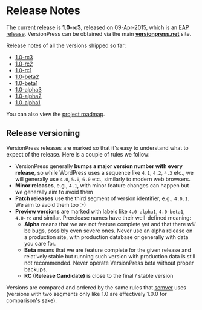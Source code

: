 # Release Notes

The current release is **1.0-rc3**, released on 09-Apr-2015, which is an [EAP release](getting-started/about-eap). VersionPress can be obtained via the main **[versionpress.net](http://versionpress.net/)** site.

Release notes of all the versions shipped so far:

* [1.0-rc3](./release-notes/1.0-rc3)
* [1.0-rc2](./release-notes/1.0-rc2)
* [1.0-rc1](./release-notes/1.0-rc1)
* [1.0-beta2](./release-notes/1.0-beta2)
* [1.0-beta1](./release-notes/1.0-beta1)
* [1.0-alpha3](./release-notes/1.0-alpha3)
* [1.0-alpha2](./release-notes/1.0-alpha2)
* [1.0-alpha1](./release-notes/1.0-alpha1)

You can also view the [project roadmap](./release-notes/roadmap).


## Release versioning

VersionPress releases are marked so that it's easy to understand what to expect of the release. Here is a couple of rules we follow:

 - VersionPress generally **bumps a major version number with every release**, so while WordPress uses a sequence like `4.1`, `4.2`, `4.3` etc., we will generally use `4.0`, `5.0`, `6.0` etc., similarly to modern web browsers.
 - **Minor releases**, e.g., `4.1`, with minor feature changes can happen but we generally aim to avoid them
 - **Patch releases** use the third segment of version identifier, e.g., `4.0.1`. We aim to avoid them too :-)
 - **Preview versions** are marked with labels like `4.0-alpha1`, `4.0-beta1`, `4.0-rc` and similar. Prerelease names have their well-defined meaning:
     - **Alpha** means that we are not feature complete yet and that there *will* be bugs, possibly even severe ones. Never use an alpha release on a production site, with production database or generally with data you care for.
     - **Beta** means that we are feature complete for the given release and relatively stable but running such version with production data is still not recommended. Never operate VersionPress beta without proper backups.
     - **RC (Release Candidate)** is close to the final / stable version 

Versions are compared and ordered by the same rules that [semver](http://semver.org/) uses (versions with two segments only like 1.0 are effectively 1.0.0 for comparison's sake).